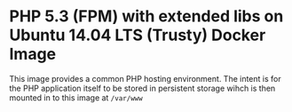 # PHP 5.3 (FPM) with extended libs on Ubuntu 14.04 LTS (Trusty) Docker Image

This image provides a common PHP hosting environment. 
The intent is for the PHP application itself to be 
stored in persistent storage wihch is then mounted 
in to this image at `/var/www`